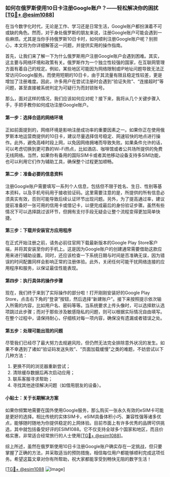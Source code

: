### 如何在俄罗斯使用10日卡注册Google账户？——轻松解决你的困扰[[TG💪+ @esim1088](https://t.me/s/esim1088)]

在当今数字化时代，无论是工作、学习还是日常生活，Google账户都扮演着不可或缺的角色。然而，对于身处俄罗斯的朋友来说，注册Google账户可能会遇到一些麻烦。尤其是当你手持俄罗斯10日卡时，如何顺利注册Google账户呢？别担心，本文将为你详细解答这一问题，并提供实用的操作指南。

首先，让我们来了解一下为什么俄罗斯用户注册Google账户会遇到困难。其实，这主要与网络环境和政策有关。俄罗斯作为一个独立性较强的国家，在互联网管理方面有着自己的规定。例如，某些地区可能因为网络限制或IP地址问题导致无法正常访问Google服务。而使用短期的10日卡，由于其流量有限且稳定性较差，更是增加了注册难度。因此，许多用户在尝试注册时会遇到“验证失败”、“连接超时”等问题，甚至直接被系统判定为可疑行为而封锁账号。

那么，面对这样的情况，我们应该如何应对呢？接下来，我将从几个关键步骤入手，手把手教你如何成功注册Google账户。

#### 第一步：选择合适的网络环境

正如前面提到的，网络环境是影响注册成功率的重要因素之一。如果你正在使用俄罗斯本地运营商提供的10日卡，建议尽量选择信号稳定、网速较快的地点进行操作。此外，避免高峰时段上网，以免因网络拥堵而导致失败。如果条件允许的话，可以考虑切换到更可靠的Wi-Fi热点，比如酒店、咖啡馆或者公共场所提供的免费无线网络。当然，如果你有备用的国际SIM卡或者其他移动设备支持多SIM功能，也可以利用它们作为辅助工具，确保整个过程更加顺畅。

#### 第二步：准备必要的信息资料

注册Google账户需要填写一系列个人信息，包括但不限于姓名、生日、性别等基本资料，以及手机号码用于接收验证码。这里需要注意的是，所提供的所有信息必须真实有效，否则可能导致后续认证环节出现问题。另外，为了提高通过率，建议提前准备好一张可用的信用卡或借记卡，以便完成最后的身份验证步骤。虽然有些情况下可以选择跳过该环节，但拥有支付手段无疑会让整个流程变得更加简单快捷。

#### 第三步：下载并安装官方应用程序

在正式开始注册之前，请务必前往官网下载最新版本的Google Play Store客户端，并将其安装至你的手机上。这是因为Google账户的创建通常需要借助这款应用来进行辅助设置。同时，还应该检查一下系统日期与时间是否准确无误，因为错误的时间配置同样会影响正常的注册体验。此外，关闭任何可能干扰网络连接的应用程序和服务，以保证最佳性能表现。

#### 第四步：执行具体的操作步骤

现在，我们终于来到了实际操作的部分啦！打开刚刚安装好的Google Play Store，点击右下角的“登录”按钮，然后选择“新建账户”。接下来按照提示依次输入所需的内容，比如用户名、密码等等。当系统要求上传头像时，可以选择默认选项跳过此步骤；而对于那些涉及敏感隐私的问题，则可以根据实际情况自由填写。在整个过程中，请保持耐心，仔细核对每一项内容，确保没有遗漏或者错误之处。

#### 第五步：处理可能出现的问题

尽管我们已经尽了最大努力去规避风险，但仍然无法完全排除意外状况的发生。如果不幸遇到了诸如“验证码发送失败”、“页面加载缓慢”之类的难题，不妨尝试以下几种方法：

1. 更换不同的浏览器重新尝试；
2. 清除缓存数据后再次启动应用；
3. 联系客服寻求帮助；
4. 寻找其他途径解决问题（如借用朋友的设备）。

#### 小贴士：关于长期解决方案

如果你频繁地需要在国外使用Google服务，那么购买一张永久有效的eSIM卡可能是更好的选择。相比传统的实体SIM卡，eSIM具备体积小巧、兼容性强等诸多优点，能够随时随地为你提供稳定的上网体验。目前市面上有许多优秀的品牌可供挑选，其中就包括备受好评的ESIM1088。它不仅支持全球多个国家和地区，而且价格实惠，非常适合经常旅行的人士使用[[TG💪+ @esim1088](https://t.me/s/esim1088)]。

综上所述，虽然在俄罗斯使用10日卡注册Google账户确实存在一定挑战，但只要掌握了正确的方法，并采取适当的预防措施，相信每位用户都能够顺利完成这项任务。希望这篇文章对你有所帮助，祝大家都能享受到畅快无阻的数字生活！

[[TG💪+ @esim1088](https://t.me/s/esim1088) ![Image](https://i.postimg.cc/4NQfJmqS/Snipaste-2025-05-13-00-14-12.png)]